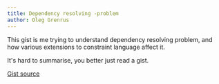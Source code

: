 ```yaml
---
title: Dependency resolving -problem
author: Oleg Grenrus
---
```


This gist is me trying to understand dependency resolving problem, and how various
extensions to constraint language affect it.

It's hard to summarise, you better just read a gist.

[Gist source](https://gist.github.com/phadej/e595c5e02884ce9f778759007a78c321)
